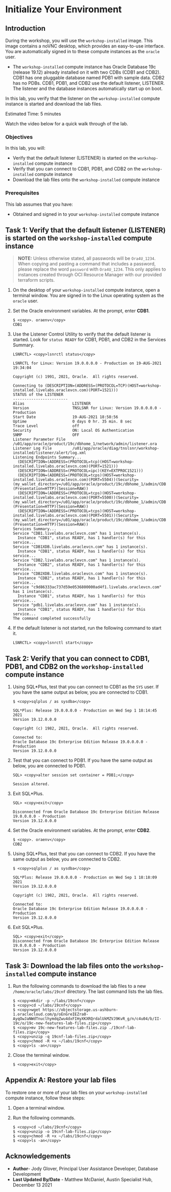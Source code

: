 # Initialize Your Environment

## Introduction

During the workshop, you will use the `workshop-installed` image. This image contains a noVNC desktop, which provides an easy-to-use interface. You are automatically signed in to these compute instances as the `oracle` user.

- The `workshop-installed` compute instance has Oracle Database 19c (release 19.12) already installed on it with two CDBs (CDB1 and CDB2). CDB1 has one pluggable database named PDB1 with sample data. CDB2 has no PDBs. CDB1, PDB1, and CDB2 use the default listener, LISTENER. The listener and the database instances automatically start up on boot.

In this lab, you verify that the listener on the `workshop-installed` compute instance is started and download the lab files.

Estimated Time: 5 minutes

Watch the video below for a quick walk through of the lab.

[](youtube:AzWNrlQ3_uo)

### Objectives

In this lab, you will:

- Verify that the default listener (LISTENER) is started on the `workshop-installed` compute instance
- Verify that you can connect to CDB1, PDB1, and CDB2 on the `workshop-installed` compute instance
- Download the lab files onto the `workshop-installed` compute instance

### Prerequisites

This lab assumes that you have:

- Obtained and signed in to your `workshop-installed` compute instance


## Task 1: Verify that the default listener (LISTENER) is started on the `workshop-installed` compute instance

> **NOTE:** Unless otherwise stated, all passwords will be `Ora4U_1234`. When copying and pasting a command that includes a password, please replace the word `password` with `Ora4U_1234`. This only applies to instances created through OCI Resource Manager with our provided terraform scripts.

1. On the desktop of your `workshop-installed` compute instance, open a terminal window. You are signed in to the Linux operating system as the `oracle` user.

2. Set the Oracle environment variables. At the prompt, enter **CDB1**.

    ```
    $ <copy>. oraenv</copy>
    CDB1
    ```

3. Use the Listener Control Utility to verify that the default listener is started. Look for `status READY` for CDB1, PDB1, and CDB2 in the Services Summary.

    ```
    LSNRCTL> <copy>lsnrctl status</copy>

    LSNRCTL for Linux: Version 19.0.0.0.0 - Production on 19-AUG-2021 19:34:04

    Copyright (c) 1991, 2021, Oracle.  All rights reserved.

    Connecting to (DESCRIPTION=(ADDRESS=(PROTOCOL=TCP)(HOST=workshop-installed.livelabs.oraclevcn.com)(PORT=1521)))
    STATUS of the LISTENER
    ------------------------
    Alias                     LISTENER
    Version                   TNSLSNR for Linux: Version 19.0.0.0.0 - Production
    Start Date                19-AUG-2021 18:58:56
    Uptime                    0 days 0 hr. 35 min. 8 sec
    Trace Level               off
    Security                  ON: Local OS Authentication
    SNMP                      OFF
    Listener Parameter File   /u01/app/oracle/product/19c/dbhome_1/network/admin/listener.ora
    Listener Log File         /u01/app/oracle/diag/tnslsnr/workshop-installed/listener/alert/log.xml
    Listening Endpoints Summary...
      (DESCRIPTION=(ADDRESS=(PROTOCOL=tcp)(HOST=workshop-installed.livelabs.oraclevcn.com)(PORT=1521)))
      (DESCRIPTION=(ADDRESS=(PROTOCOL=ipc)(KEY=EXTPROC1521)))
      (DESCRIPTION=(ADDRESS=(PROTOCOL=tcps)(HOST=workshop-installed.livelabs.oraclevcn.com)(PORT=5504))(Security=(my_wallet_directory=/u01/app/oracle/product/19c/dbhome_1/admin/CDB1/xdb_wallet))(Presentation=HTTP)(Session=RAW))
      (DESCRIPTION=(ADDRESS=(PROTOCOL=tcps)(HOST=workshop-installed.livelabs.oraclevcn.com)(PORT=5500))(Security=(my_wallet_directory=/u01/app/oracle/product/19c/dbhome_1/admin/CDB1/xdb_wallet))(Presentation=HTTP)(Session=RAW))
      (DESCRIPTION=(ADDRESS=(PROTOCOL=tcps)(HOST=workshop-installed.livelabs.oraclevcn.com)(PORT=5501))(Security=(my_wallet_directory=/u01/app/oracle/product/19c/dbhome_1/admin/CDB2/xdb_wallet))(Presentation=HTTP)(Session=RAW))
    Services Summary...
    Service "CDB1.livelabs.oraclevcn.com" has 1 instance(s).
      Instance "CDB1", status READY, has 1 handler(s) for this service...
    Service "CDB1XDB.livelabs.oraclevcn.com" has 1 instance(s).
      Instance "CDB1", status READY, has 1 handler(s) for this service...
    Service "CDB2.livelabs.oraclevcn.com" has 1 instance(s).
      Instance "CDB2", status READY, has 1 handler(s) for this service...
    Service "CDB2XDB.livelabs.oraclevcn.com" has 1 instance(s).
      Instance "CDB2", status READY, has 1 handler(s) for this service...
    Service "c9d86333ac737d59e0536800000ad4f1.livelabs.oraclevcn.com" has 1 instance(s).
      Instance "CDB1", status READY, has 1 handler(s) for this service...
    Service "pdb1.livelabs.oraclevcn.com" has 1 instance(s).
      Instance "CDB1", status READY, has 1 handler(s) for this service...
    The command completed successfully
    ```

4. If the default listener is not started, run the following command to start it.

    ```
    LSNRCTL> <copy>lsnrctl start</copy>
    ```

## Task 2: Verify that you can connect to CDB1, PDB1, and CDB2 on the `workshop-installed` compute instance

1. Using SQL*Plus, test that you can connect to CDB1 as the `SYS` user. If you have the same output as below, you are connected to CDB1.

    ```
    $ <copy>sqlplus / as sysdba</copy>

    SQL*Plus: Release 19.0.0.0.0 - Production on Wed Sep 1 18:14:45 2021
    Version 19.12.0.0.0

    Copyright (c) 1982, 2021, Oracle.  All rights reserved.

    Connected to:
    Oracle Database 19c Enterprise Edition Release 19.0.0.0.0 - Production
    Version 19.12.0.0.0
    ```

2. Test that you can connect to PDB1. If you have the same output as below, you are connected to PDB1.

    ```
    SQL> <copy>alter session set container = PDB1;</copy>

    Session altered.
    ```

3. Exit SQL*Plus.

    ```
    SQL> <copy>exit</copy>

    Disconnected from Oracle Database 19c Enterprise Edition Release 19.0.0.0.0 - Production
    Version 19.12.0.0.0
    ```

4. Set the Oracle environment variables. At the prompt, enter **CDB2**.

    ```
    $ <copy>. oraenv</copy>
    CDB2
    ```

5. Using SQL*Plus, test that you can connect to CDB2. If you have the same output as below, you are connected to CDB2.

    ```
    $ <copy>sqlplus / as sysdba</copy>

    SQL*Plus: Release 19.0.0.0.0 - Production on Wed Sep 1 18:18:09 2021
    Version 19.12.0.0.0

    Copyright (c) 1982, 2021, Oracle.  All rights reserved.

    Connected to:
    Oracle Database 19c Enterprise Edition Release 19.0.0.0.0 - Production
    Version 19.12.0.0.0
    ```

6. Exit SQL*Plus.

    ```
    SQL> <copy>exit</copy>
    Disconnected from Oracle Database 19c Enterprise Edition Release 19.0.0.0.0 - Production
    Version 19.12.0.0.0
    ```

## Task 3: Download the lab files onto the `workshop-installed` compute instance

1. Run the following commands to download the lab files to a new `/home/oracle/labs/19cnf` directory. The last command lists the lab files.

    ```
    $ <copy>mkdir -p ~/labs/19cnf</copy>
    $ <copy>cd ~/labs/19cnf</copy>
    $ <copy>wget https://objectstorage.us-ashburn-1.oraclecloud.com/p/oEnGreIEZra0-AyqOwJaNWdTnuclhymdqZwu4dxFIHyXKXRQrdalUkMZVJ9KvR_g/n/c4u04/b/II-19c/o/19c-new-features-lab-files.zip</copy>
    $ <copy>mv 19c-new-features-lab-files.zip ./19cnf-lab-files.zip</copy>
    $ <copy>unzip -q 19cnf-lab-files.zip</copy>
    $ <copy>chmod -R +x ~/labs/19cnf</copy>
    $ <copy>ls -an</copy>
    ```

2. Close the terminal window.

    ```
    $ <copy>exit</copy>
    ```

## Appendix A: Restore your lab files

To restore one or more of your lab files on your `workshop-installed` compute instance, follow these steps:

1. Open a terminal window.

2. Run the following commands.

    ```
    $ <copy>cd ~/labs/19cnf</copy>
    $ <copy>unzip -o 19cnf-lab-files.zip</copy>
    $ <copy>chmod -R +x ~/labs/19cnf</copy>
    $ <copy>ls -an</copy>
    ```


## Acknowledgements

- **Author**- Jody Glover, Principal User Assistance Developer, Database Development
- **Last Updated By/Date** - Matthew McDaniel, Austin Specialist Hub, December 13 2021

